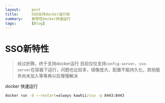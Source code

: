 ```yaml
---
layout:     post
title:      SSO支持docker运行啦
summary:    新特性docker快速运行
tags:       [Blog]
---
```


# SSO新特性

> 经过折腾，终于支持docker运行
目前仅仅支持`config-server`、`sso-server`在容器下运行，问题也比较多，镜像庞大，配置不能持久化，其他服务尚未加入等等再以后慢慢解决

docker 快速运行

```cmd
docker run -d --restart=always kawhii/sso -p 8443:8443
```